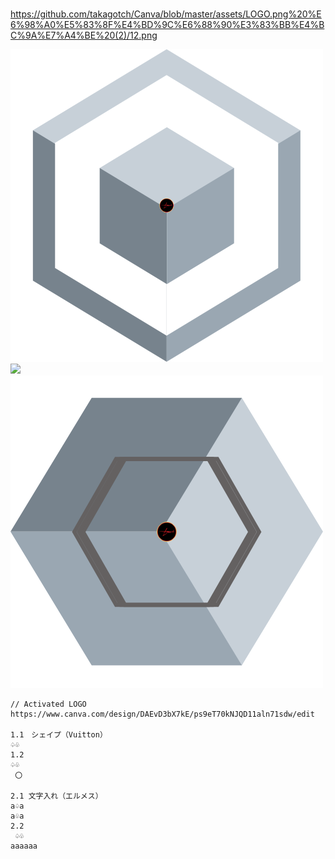 

###
https://github.com/takagotch/Canva/blob/master/assets/LOGO.png%20%E6%98%A0%E5%83%8F%E4%BD%9C%E6%88%90%E3%83%BB%E4%BC%9A%E7%A4%BE%20(2)/12.png

![](https://raw.githubusercontent.com/takagotch/Canva/master/assets/LOGO.png%20%E6%98%A0%E5%83%8F%E4%BD%9C%E6%88%90%E3%83%BB%E4%BC%9A%E7%A4%BE.png)
![](https://raw.githubusercontent.com/takagotch/Canva/master/assets/LOGO.png%20%E6%98%A0%E5%83%8F%E4%BD%9C%E6%88%90%E3%83%BB%E4%BC%9A%E7%A4%BE%20(1).pn)
![](https://raw.githubusercontent.com/takagotch/Canva/master/assets/LOGO.png%20%E6%98%A0%E5%83%8F%E4%BD%9C%E6%88%90%E3%83%BB%E4%BC%9A%E7%A4%BE%20(1).png)


```
// Activated LOGO
https://www.canva.com/design/DAEvD3bX7kE/ps9eT70kNJQD11aln71sdw/edit

1.1　シェイプ（Vuitton）
♤♧
1.2
♤♧
 〇
 
2.1 文字入れ（エルメス）
a♤a
a♧a
2.2  
 ♤♧
aaaaaa

```



